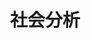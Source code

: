 ---
title: 社会分析
description: Analysis from the social systems
image:

# Badge style
style:
    background: "#df7988"
    color: "#fff"
---